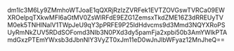 dm1lc3M6Ly9ZMmhoWTJoaE1qQXRjRzlzZVRFek1EVTZOVGswTVRCa09EWXROelpqTXkwMFl6aGtMV0ZsWlRFdE9EZG1ZemsxTkdZME16Z3dRREUyTVM0ek5TNHlNalV1TWpJeU9qY3pPRFE9P25ldHdvcms9d3Mmd3NQYXRoPSUyRmNkZUV5RDdSOFomd3NIb3N0PXd3dy5pamFja2xpbi50b3AmYWlkPTAmdGxzPTEmYWxsb3dJbnNlY3VyZT0xJm11eD0wJnJlbWFyaz12MnJheQ==
